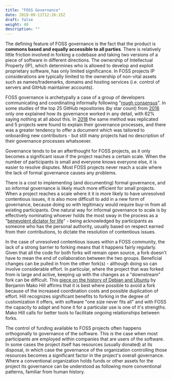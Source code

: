 ```yaml
---
title: "FOSS Governance"
date: 2019-09-11T12:26:15Z
draft: false
weight: 40
description: ""
---
```



The defining feature of FOSS governance is the fact that the product is **commons based and equally accessible to all parties**. There is relatively little friction involved in forking a codebase and taking two versions of a piece of software in different directions. The ownership of Intellectual Property (IP), which determines who is allowed to develop and exploit proprietary software, has only limited significance. In FOSS projects IP considerations are typically limited to the ownership of non-vital assets such as names/trademarks, domains and hosting services (i.e. control of servers and GitHub maintainer accounts).

FOSS governance is archetypally a case of a group of developers communicating and coordinating informally following "[rough consensus](https://en.wikipedia.org/wiki/Rough_consensus)". In some studies of the top 25 GitHub repositories (by star count) from [2016](https://livablesoftware.com/transparency-democracy-open-source-not-thought/) only one explained how its governance worked in any detail, with 62% saying nothing at all about this. In [2018](https://opensource.com/open-organization/18/4/new-governance-model-research) the same method was replicated and 5 projects were found to explain their governance processes, and there was a greater tendency to offer a document which was tailored to onboarding new contributors - but still many projects had no description of their governance processes whatsoever. 

Governance tends to be an afterthought for FOSS projects, as it only becomes a significant issue if the project reaches a certain scale. When the number of participants is small and everyone knows everyone else, it is easier to resolve disputes. Most FOSS projects never reach a scale where the lack of formal governance causes any problems.

There is a cost to implementing (and documenting) formal governance, and so informal governance is likely much more efficient for small projects. When a project reaches a scale where it it is more likely to have unresolved contentious issues, it is also more difficult to add in a new form of governance, because doing so with legitimacy would require buy-in from all existing participants. One natural way for informal governance to scale is by effectively nominating whoever holds the most sway in the process as a "[benevolent dictator for life](https://en.wikipedia.org/wiki/Benevolent_dictator_for_life)" - being acknowledged by participants as someone who has the personal authority, usually based on respect earned from their contributions, to dictate the resolution of contentious issues.

In the case of unresolved contentious issues within a FOSS community, the lack of a strong barrier to forking means that it happens fairly regularly. Given that all the code for both forks will remain open source, a fork doesn't have to mean the end of collaboration between the two groups. Beneficial changes can be pulled in from the other fork(s) - although doing so can involve considerable effort. In particular, where the project that was forked from is large and active, keeping up with the changes as a "downstream" fork can be difficult. This [piece on the history of Debian and Ubuntu](https://mako.cc/writing/to_fork_or_not_to_fork.html) by Benjamin Mako Hill affirms that it is best where possible to avoid a fork because of the increased coordination costs and possible duplication of effort. Hill recognizes significant benefits to forking in the degree of customization it offers, with software "one size never fits all" and with FOSS the capacity to adapt and hone it for a particular use is one of it's strengths. Mako Hill calls for better tools to facilitate ongoing relationships between forks.

The control of funding available to FOSS projects often happens orthogonally to governance of the software. This is the case when most participants are employed within companies that are users of the software. In some cases the project itself has resources (usually donated) at its disposal, in which case the governance of the organization controlling those resources becomes a significant factor in the project's overall governance. Where a conventional organization holds funds or other assets for the project its governance can be understood as following more conventional patterns, familiar from human history.
